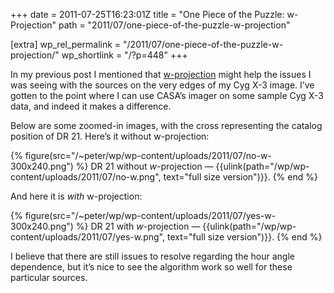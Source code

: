 +++
date = 2011-07-25T16:23:01Z
title = "One Piece of the Puzzle: w-Projection"
path = "2011/07/one-piece-of-the-puzzle-w-projection"

[extra]
wp_rel_permalink = "/2011/07/one-piece-of-the-puzzle-w-projection/"
wp_shortlink = "/?p=448"
+++

In my previous post I mentioned that
[w-projection](http://adsabs.harvard.edu/abs/2005ASPC..347...86C) might help
the issues I was seeing with the sources on the very edges of my Cyg X-3
image. I’ve gotten to the point where I can use CASA’s imager on some sample
Cyg X-3 data, and indeed it makes a difference.

Below are some zoomed-in images, with the cross representing the catalog
position of DR 21. Here’s it without w-projection:

{% figure(src="/~peter/wp/wp-content/uploads/2011/07/no-w-300x240.png") %}
DR 21 without *w*-projection — {{ulink(path="/wp/wp-content/uploads/2011/07/no-w.png", text="full size version")}}.
{% end %}

And here it is _with_ w-projection:

{% figure(src="/~peter/wp/wp-content/uploads/2011/07/yes-w-300x240.png") %}
DR 21 with *w*-projection — {{ulink(path="/wp/wp-content/uploads/2011/07/yes-w.png", text="full size version")}}.
{% end %}

I believe that there are still issues to resolve regarding the hour angle
dependence, but it’s nice to see the algorithm work so well for these
particular sources.
